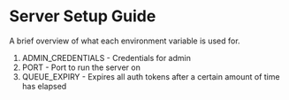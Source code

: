 # Server Setup Guide

A brief overview of what each environment variable is used for.

1. ADMIN_CREDENTIALS - Credentials for admin
2. PORT - Port to run the server on
3. QUEUE_EXPIRY - Expires all auth tokens after a certain amount of time has elapsed